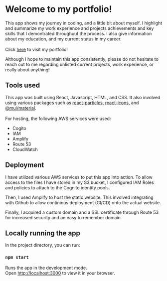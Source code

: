 # Welcome to my portfolio!

This app shows my journey in coding, and a little bit about myself. I highlight and summarize my work experience and projects achievements and key skills that I demontrated throughout the process. I also give information about my education, and my current status in my career. 
\
\
Click [here](https://www.portofaditya.com/) to visit my portfolio!

Although I hope to maintain this app consistently, please do not hesitate to reach out to me regarding unlisted current projects, work experience, or really about anything! 

## Tools used

This app was built using React, Javascript, HTML, and CSS. It also involved using various packages such as [react-particles](https://www.npmjs.com/package/react-particles), [react-icons](https://www.npmjs.com/package/react-icons), and [@mui/material](https://www.npmjs.com/package/@mui/material). 
\
\
For hosting, the following AWS services were used:
- Cogito
- IAM
- Amplify
- Route 53
- CloudWatch

## Deployment

I have utilized various AWS services to put this app into action. To allow access to the files I have stored in my S3 bucket, I configured IAM Roles and policies to attach to the Cognito identity pools. 

Then, I used Amplify to host the static website. This involved integrating with Github to allow continious deployment (CI/CD) onto the actual website. 

Finally, I acquired a custom domain and a SSL certificate through Route 53 for increased security and an easy to remember domain

## Locally running the app

In the project directory, you can run:

### `npm start`

Runs the app in the development mode.\
Open [http://localhost:3000](http://localhost:3000) to view it in your browser. 